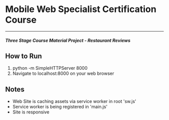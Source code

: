 # Mobile Web Specialist Certification Course

---

#### _Three Stage Course Material Project - Restaurant Reviews_

## How to Run

1.  python -m SimpleHTTPServer 8000
2.  Navigate to localhost:8000 on your web browser

## Notes

- Web Site is caching assets via service worker in root 'sw.js'
- Service worker is being registered in 'main.js'
- Site is responsive
